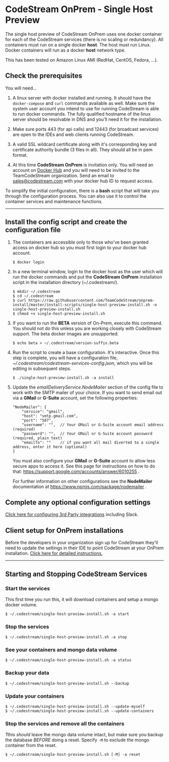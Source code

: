 
# CodeStream OnPrem - Single Host Preview

The single host preview of CodeStream OnPrem uses one docker container for each
of the CodeStream services (there is no scaling or redundancy). All containers must run on a single docker **host**. The host must run Linux. Docker containers
will run as a docker **host** network type.

This has been tested on Amazon Linux AMI (RedHat, CentOS, Fedora, ...).


## Check the prerequisites
You will need...
1. A linux server with docker installed and running. It should have the
   `docker-compose` and `curl` commands available as well. Make sure the system
   user account you intend to use for running CodeStream is able to run docker
   commands.  The fully qualified hostname of the linux server should be
   resolvable in DNS and you'll need it for the installation.
   
1. Make sure ports 443 (for api calls) and 12443 (for broadcast services) are
   open to the IDEs and web clients running CodeStream.

1. A valid SSL wildcard certificate along with it's corresponding key and
   certificate authority bundle (3 files in all). They should all be in pem
   format.

1. At this time **CodeStream OnPrem** is invitation only. You will need an
   account on [Docker Hub](https://hub.docker.com) and you will need to be
   invited to the TeamCodeStream organization. Send an email to sales@codestream.com with your docker hub ID to request access.

To simplify the initial configuration, there is a **bash** script that will take
you through the configuration process. You can also use it to control the
container services and maintenance functions.

----
## Install the config script and create the configuration file

1. The containers are accessible only to those who've been granted access on
   docker hub so you must first login to your docker hub account.
    ```
    $ docker login
    ```

1. In a new terminal window, login to the docker host as the user which will run
   the docker commands and put the **CodeStream OnPrem** installation script in
   the installation directory (~/.codestream/).
    ```
    $ mkdir ~/.codestream
    $ cd ~/.codestream
    $ curl https://raw.githubusercontent.com/TeamCodeStream/onprem-install/master/install-scripts/single-host-preview-install.sh -o single-host-preview-install.sh
    $ chmod +x single-host-preview-install.sh
    ```

1. If you want to run the **BETA** version of On-Prem, execute this command. You
   should not do this unless you are working closely with CodeStream support. The
   beta docker images are unsupported.
    ```
    $ echo beta > ~/.codestream/version-suffix.beta
    ```

1. Run the script to create a base configuration. It's interactive. Once this
   step is complete, you will have a configuration file,
   *~/.codestream/codestream-services-config.json*, which you will be editing in
   subsequent steps.
    ```
    $ ./single-host-preview-install.sh -a install
    ```

1. Update the *emailDeliveryService.NodeMailer* section of the config file to
   work with the SMTP mailer of your choice.  If you want to send email out via
   a **GMail** or **G-Suite** account, set the following properties:
    ```
    "NodeMailer": {
        "service": "gmail",
        "host": "smtp.gmail.com",
        "port": "587",
        "username": "",  // Your GMail or G-Suite account email address (required)
        "password": "",  // Your GMail or G-Suite account password (required, plain text)
        "emailTo": ""    // if you want all mail diverted to a single address, enter it here (optional)
    }
    ```
    You must also configure your **GMail** or **G-Suite** account to allow
    less secure apps to access it. See this page for instructions on how
    to do that: https://support.google.com/accounts/answer/6010255 .

    For further information on other configurations see the **NodeMailer**
    documentation at https://www.npmjs.com/package/nodemailer .


## Complete any optional configuration settings

[Click here for configuring 3rd Party integrations](README.integrations.md) including Slack.

## Client setup for OnPrem installations

Before the developers in your organization sign up for CodeStream they'll need to update the settings in their IDE to point CodeStream at your OnPrem installation. [Click here for detailed instructions.](README.clientsetup.md)


---------
## Starting and Stopping CodeStream Services

### Start the services
This first time you run this, it will download containers and setup a mongo
docker volume.
```
$ ~/.codestream/single-host-preview-install.sh -a start
```

### Stop the services
```
$ ~/.codestream/single-host-preview-install.sh -a stop
```

### See your containers and mongo data volume
```
$ ~/.codestream/single-host-preview-install.sh -a status
```

### Backup your data
```
$ ~/.codestream/single-host-preview-install.sh --backup
```

### Update your containers
```
$ ~/.codestream/single-host-preview-install.sh --update-myself
$ ~/.codestream/single-host-preview-install.sh --update-containers
```

### Stop the services and remove all the containers
Tthis _should_ leave the mongo data volume intact, but make sure you backup the
database _BEFORE_ doing a reset. Specify `-M` to exclude the mongo container
from the reset.
```
$ ~/.codestream/single-host-preview-install.sh [-M] -a reset
```
